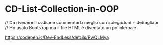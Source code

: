 # CD-List-Collection-in-OOP

// Da rivedere il codice e commentarlo meglio con spiegazioni + dettagliate
// Ho usato Bootstrap ma il file HTML è diventato un pò infernale

https://codepen.io/Dev-EndLess/details/RwQLMya
